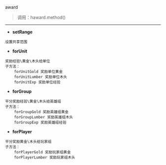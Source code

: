 award

> 调用：haward.method()

---

* **setRange**
```
设置共享范围
```

* **forUnit**
```
奖励经验\黄金\木头给单位
子方法：
    forUnitGold 奖励单位黄金
    forUnitLumber 奖励单位木头
    forUnitExp 奖励单位经验
```

* **forGroup**
```
平分奖励经验\黄金\木头给英雄组
子方法：
    forGroupGold 奖励英雄组黄金
    forGroupLumber 奖励英雄组木头
    forGroupExp 奖励英雄组经验
```

* **forPlayer**
```
平分奖励黄金\木头给玩家组
子方法：
    forPlayerGold 奖励玩家组黄金
    forPlayerLumber 奖励玩家组木头
```




